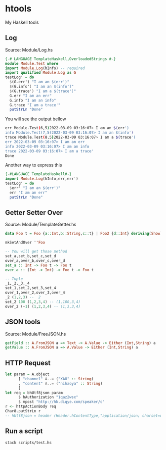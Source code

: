 # htools
My Haskell tools

## Log
Source: Module/Log.hs
```haskell
{-# LANGUAGE TemplateHaskell,OverloadedStrings #-}
module Module.Test where 
import Module.Log(hInfo) -- required 
import qualified Module.Log as G
testLog' = do
  $(G.err') "I am an $(err')"
  $(G.info') "I am an $(info')"
  $(G.trace') "I am a $(trace')"
  G.err "I am an err"
  G.info "I am an info"
  G.trace "I am a trace'"
  putStrLn "Done"
```
You will see the output bellow
```bash
err Module.Test(6,5)2022-03-09 03:16:07> I am an $(err')
info Module.Test(7,5)2022-03-09 03:16:07> I am an $(info')
trace Module.Test(8,5)2022-03-09 03:16:07> I am a $(trace')
err 2022-03-09 03:16:07> I am an err
info 2022-03-09 03:16:07> I am an info
trace 2022-03-09 03:16:07> I am a trace'
Done
```
Another way to express this
```haskell
{-#LANGUAGE TemplateHaskell#-}
import Module.Log(hInfo,err,err') 
testLog' = do
  $err' "I am an $(err')"
  err "I am an err"
  putStrLn "Done"
```
## Getter Setter Over
Source: Module/TemplateGetter.hs
```Haskell
data Foo t = Foo {a::Int,b::String,c::t} | Foo2 {d::Int} deriving(Show)

mkSetAndOver ''Foo

-- You will get those method
set_a,set_b,set_c,set_d
over_a,over_b,over_c,over_d
set_a :: Int -> Foo t -> Foo t
over_a :: (Int -> Int) -> Foo t -> Foo t

-- Tuple 
_1,_2,_3,_4
set_1,set_2,set_3,set_4
over_1,over_2,over_3,over_4
_2 (1,2,3) --  2
set_2 100 (1,2,3,4) -- (1,100,3,4)
over_2 (+1) (1,2,3,4) -- (1,3,3,4)
```
## JSON tools
Source: Module/FreeJSON.hs

```haskell
getField :: A.FromJSON a => Text -> A.Value -> Either (Int,String) a
getValue :: A.FromJSON a => A.Value -> Either (Int,String) a
```
## HTTP Request
```haskell
let param = A.object 
      [ "channel" A..= ("XAU" :: String)
      , "content" A..= ("nihaoya" :: String)
      ]
let req = bhUtf8json param 
      $ hAuthorization "1qaz2wsx"
      $ mpost "http://hk.diqye.com/speaker/c"
r <- httpActionBody req
Char8.putStrLn r
-- hUtf8json = header (Header.hContentType,"application/json; charset=utf-8")
```
## Run a script
```bash
stack scripts/test.hs 
```